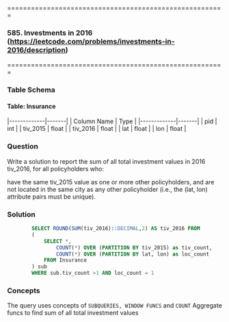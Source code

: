 =======================================================
### 585. Investments in 2016 (https://leetcode.com/problems/investments-in-2016/description)
=======================================================

### Table Schema

#### Table: Insurance

|-------------|-------|
| Column Name | Type  |
|-------------|-------|
| pid         | int   |
| tiv_2015    | float |
| tiv_2016    | float |
| lat         | float |
| lon         | float |

### Question

Write a solution to report the sum of all total investment values in 2016 tiv_2016, for all policyholders who:

have the same tiv_2015 value as one or more other policyholders, and
are not located in the same city as any other policyholder (i.e., the (lat, lon) attribute pairs must be unique).

### Solution

```sql
        SELECT ROUND(SUM(tiv_2016)::DECIMAL,2) AS tiv_2016 FROM
        (
            SELECT *,
                COUNT(*) OVER (PARTITION BY tiv_2015) as tiv_count,
                COUNT(*) OVER (PARTITION BY lat, lon) as loc_count
            FROM Insurance
        ) sub
        WHERE sub.tiv_count >1 AND loc_count = 1
```

### Concepts

The query uses concepts of `SUBQUERIES, WINDOW FUNCS` and `COUNT` Aggregate funcs to find sum of all total investment values